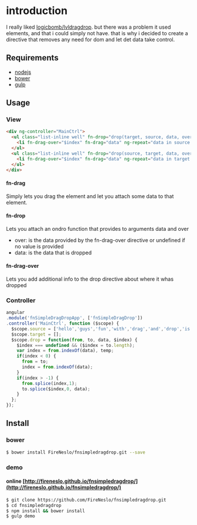 # introduction
I really liked [logicbomb/lvldragdrop](https://github.com/logicbomb/lvldragdrop).
but there was a problem it used elements, and that i could simply not have.
that is why i decided to create a directive that removes any need for dom and let det data take control.

## Requirements
* [nodejs](http://nodejs.org)
* [bower](http://bower.io)
* [gulp](http://gulpjs.com)

## Usage

### View

```html
<div ng-controller="MainCtrl">
  <ul class="list-inline well" fn-drop="drop(target, source, data, over)">
    <li fn-drag-over="$index" fn-drag="data" ng-repeat="data in source track by $index">{{data}}</li>
  </ul>
  <ul class="list-inline well" fn-drop="drop(source, target, data, over)">
    <li fn-drag-over="$index" fn-drag="data" ng-repeat="data in target track by $index">{{data}}</li>
  </ul>
</div>
```

#### fn-drag
Simply lets you drag the element and let you attach some data to that element.

#### fn-drop
Lets you attach an ondro function that provides to arguments data and over

* over: is the data provided by the fn-drag-over directive or undefined if no value is provided
* data: is the data that is dropped

#### fn-drag-over
Lets you add additional info to the drop directive about where it whas dropped

### Controller

```js
angular
.module('fnSimpleDragDropApp', ['fnSimpleDragDrop'])
.controller('MainCtrl', function ($scope) {
  $scope.source = ['hello','guys','fun','with','drag','and','drop','is','it','not?'];
  $scope.target = [];
  $scope.drop = function(from, to, data, $index) {
    $index === undefined && ($index = to.length);
    var index = from.indexOf(data), temp;
    if(index < 0) {
      from = to;
      index = from.indexOf(data);
    }
    if(index > -1) {
      from.splice(index,1);
      to.splice($index,0, data);
    }
  };
});
```

## Install

### bower
``` bash
$ bower install FireNeslo/fnsimpledragdrop.git --save
```

### demo

#### online [http://fireneslo.github.io/fnsimpledragdrop/](http://fireneslo.github.io/fnsimpledragdrop/)
``` bash
$ git clone https://github.com/FireNeslo/fnsimpledragdrop.git
$ cd fnsimpledragdrop
$ npm install && bower install
$ gulp demo
```